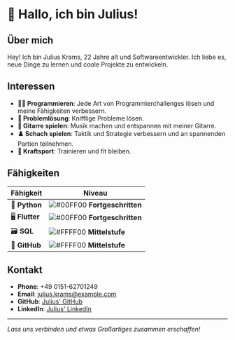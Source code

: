 # 👋 Hallo, ich bin Julius!

## Über mich

Hey! Ich bin Julius Krams, 22 Jahre alt und Softwareentwickler. Ich liebe es, neue Dinge zu lernen und coole Projekte zu entwickeln.

## Interessen

- **👨‍💻 Programmieren**: Jede Art von Programmierchallenges lösen und meine Fähigkeiten verbessern.
- **🧩 Problemlösung**: Knifflige Probleme lösen.
- **🎸 Gitarre spielen**: Musik machen und entspannen mit meiner Gitarre.
- **♟️ Schach spielen**: Taktik und Strategie verbessern und an spannenden Partien teilnehmen.
- **💪 Kraftsport**: Trainieren und fit bleiben.

## Fähigkeiten

| Fähigkeit             | Niveau           |
|-----------------------|------------------|
| 🐍 **Python**         | ![#00FF00](https://via.placeholder.com/15/00FF00/000000?text=+) **Fortgeschritten** |
| 🖥️ **Flutter**        | ![#00FF00](https://via.placeholder.com/15/00FF00/000000?text=+) **Fortgeschritten** |
| 🗃️ **SQL**            | ![#FFFF00](https://via.placeholder.com/15/FFFF00/000000?text=+) **Mittelstufe**      |
| 🐙 **GitHub**         | ![#FFFF00](https://via.placeholder.com/15/FFFF00/000000?text=+) **Mittelstufe**      |

## Kontakt

- **Phone**: +49 0151-62701249
- **Email**: julius.krams@example.com
- **GitHub**: [Julius' GitHub](https://github.com/juliuskrams)
- **LinkedIn**: [Julius' LinkedIn](https://linkedin.com/in/julius-krams)

---

*Lass uns verbinden und etwas Großartiges zusammen erschaffen!*

